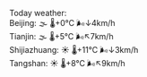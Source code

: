 Today weather:  
Beijing: 🌫  🌡️+0°C 🌬️↓4km/h  
Tianjin: 🌫  🌡️+5°C 🌬️↖7km/h  
Shijiazhuang: ☀️   🌡️+11°C 🌬️↓3km/h  
Tangshan: ☀️   🌡️+8°C 🌬️↖9km/h  
